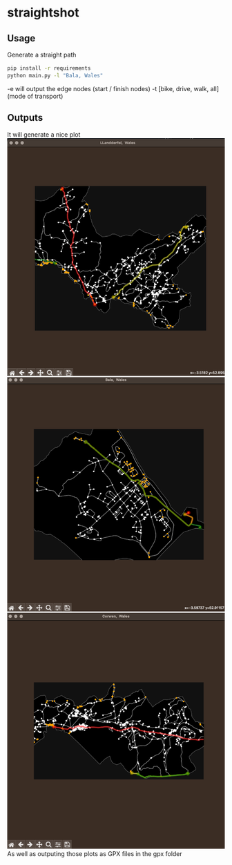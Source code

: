 # straightshot
## Usage
Generate a straight path
```bash
pip install -r requirements
python main.py -l "Bala, Wales"
```
-e will output the edge nodes (start / finish nodes)
-t [bike, drive, walk, all] (mode of transport)
## Outputs
It will generate a nice plot
![Alt text](/screenshots/Llandderfel.png "Plot Llandderfel")
![Alt text](/screenshots/Bala.png "Plot Bala")
![Alt text](/screenshots/Corwen.png "Plot Corwen")
As well as outputing those plots as GPX files in the gpx folder